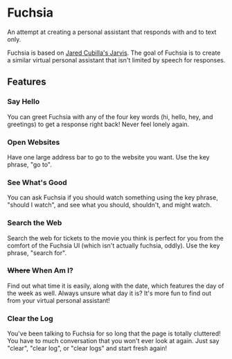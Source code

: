 # Fuchsia

An attempt at creating a personal assistant that responds with and to text only.

Fuchsia is based on [Jared Cubilla's Jarvis](https://github.com/jaredcubilla/jarvis). The goal of Fuchsia is to create a similar virtual personal assistant that isn't limited by speech for responses.

## Features

### Say Hello

You can greet Fuchsia with any of the four key words (hi, hello, hey, and greetings) to get a response right back! Never feel lonely again.

### Open Websites

Have one large address bar to go to the website you want. Use the key phrase, "go to".

### See What's Good

You can ask Fuchsia if you should watch something using the key phrase, "should I watch", and see what you should, shouldn't, and might watch.

### Search the Web

Search the web for tickets to the movie you think is perfect for you from the comfort of the Fuchsia UI (which isn't actually fuchsia, oddly). Use the key phrase, "search for".

### ~~Where~~ When Am I?

Find out what time it is easily, along with the date, which features the day of the week as well. Always unsure what day it is? It's more fun to find out from your virtual personal assistant!

### Clear the Log

You've been talking to Fuchsia for so long that the page is totally cluttered! You have to much conversation that you won't ever look at again. Just say "clear", "clear log", or "clear logs" and start fresh again!